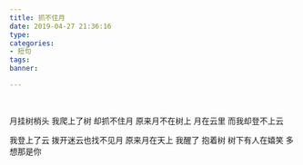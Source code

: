 ```yaml
---
title: 抓不住月
date: 2019-04-27 21:36:16
type: 
categories: 
- 短句
tags:
banner: 

---
```


<br />

月挂树梢头
我爬上了树
却抓不住月
原来月不在树上
月在云里
而我却登不上云

我登上了云
拨开迷云也找不见月
原来月在天上
我醒了
抱着树
树下有人在嬉笑
多想那是你